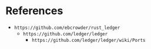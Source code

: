 
# References

- `https://github.com/ebcrowder/rust_ledger`
    - `https://github.com/ledger/ledger`
        - `https://github.com/ledger/ledger/wiki/Ports`